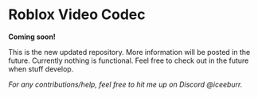 # Roblox Video Codec

**Coming soon!**

This is the new updated repository. More information will be posted in the future. Currently nothing is functional. Feel free to check out in the future when stuff develop.

_For any contributions/help, feel free to hit me up on Discord @iceeburr._
